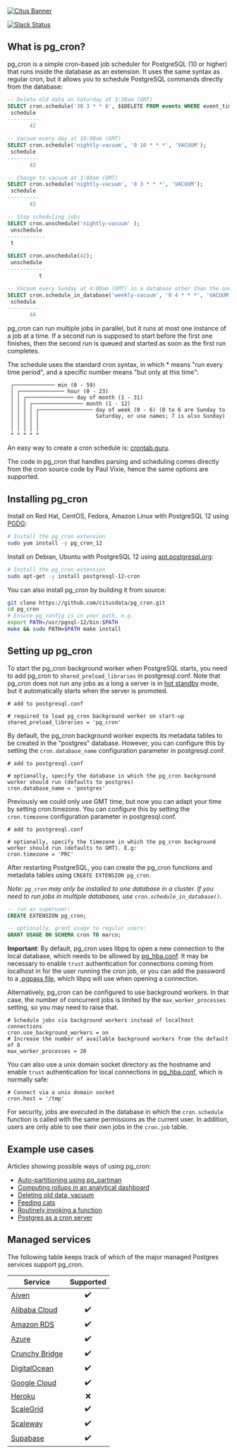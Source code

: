 [![Citus Banner](/github-banner.png)](https://www.citusdata.com/)

[![Slack Status](https://citus-slack.herokuapp.com/badge.svg)](https://citus-public.slack.com/)

## What is pg_cron?

pg_cron is a simple cron-based job scheduler for PostgreSQL (10 or higher) that runs inside the database as an extension. It uses the same syntax as regular cron, but it allows you to schedule PostgreSQL commands directly from the database:

```sql
-- Delete old data on Saturday at 3:30am (GMT)
SELECT cron.schedule('30 3 * * 6', $$DELETE FROM events WHERE event_time < now() - interval '1 week'$$);
 schedule
----------
       42

-- Vacuum every day at 10:00am (GMT)
SELECT cron.schedule('nightly-vacuum', '0 10 * * *', 'VACUUM');
 schedule
----------
       43

-- Change to vacuum at 3:00am (GMT)
SELECT cron.schedule('nightly-vacuum', '0 3 * * *', 'VACUUM');
 schedule
----------
       43

-- Stop scheduling jobs
SELECT cron.unschedule('nightly-vacuum' );
 unschedule 
------------
 t

SELECT cron.unschedule(42);
 unschedule
------------
          t

-- Vacuum every Sunday at 4:00am (GMT) in a database other than the one pg_cron is installed in
SELECT cron.schedule_in_database('weekly-vacuum', '0 4 * * *', 'VACUUM', 'some_other_database');
 schedule
----------
       44
```

pg_cron can run multiple jobs in parallel, but it runs at most one instance of a job at a time. If a second run is supposed to start before the first one finishes, then the second run is queued and started as soon as the first run completes.

The schedule uses the standard cron syntax, in which * means "run every time period", and a specific number means "but only at this time":

```
 ┌───────────── min (0 - 59)
 │ ┌────────────── hour (0 - 23)
 │ │ ┌─────────────── day of month (1 - 31)
 │ │ │ ┌──────────────── month (1 - 12)
 │ │ │ │ ┌───────────────── day of week (0 - 6) (0 to 6 are Sunday to
 │ │ │ │ │                  Saturday, or use names; 7 is also Sunday)
 │ │ │ │ │
 │ │ │ │ │
 * * * * *
```

An easy way to create a cron schedule is: [crontab.guru](http://crontab.guru/).

The code in pg_cron that handles parsing and scheduling comes directly from the cron source code by Paul Vixie, hence the same options are supported.

## Installing pg_cron

Install on Red Hat, CentOS, Fedora, Amazon Linux with PostgreSQL 12 using [PGDG](https://yum.postgresql.org/repopackages/):

```bash
# Install the pg_cron extension
sudo yum install -y pg_cron_12
```

Install on Debian, Ubuntu with PostgreSQL 12 using [apt.postgresql.org](https://wiki.postgresql.org/wiki/Apt):

```bash
# Install the pg_cron extension
sudo apt-get -y install postgresql-12-cron
```

You can also install pg_cron by building it from source:

```bash
git clone https://github.com/citusdata/pg_cron.git
cd pg_cron
# Ensure pg_config is in your path, e.g.
export PATH=/usr/pgsql-12/bin:$PATH
make && sudo PATH=$PATH make install
```

## Setting up pg_cron

To start the pg_cron background worker when PostgreSQL starts, you need to add pg_cron to `shared_preload_libraries` in postgresql.conf. Note that pg_cron does not run any jobs as a long a server is in [hot standby](https://www.postgresql.org/docs/current/static/hot-standby.html) mode, but it automatically starts when the server is promoted.

```
# add to postgresql.conf

# required to load pg_cron background worker on start-up
shared_preload_libraries = 'pg_cron'
```

By default, the pg_cron background worker expects its metadata tables to be created in the "postgres" database. However, you can configure this by setting the `cron.database_name` configuration parameter in postgresql.conf.
```
# add to postgresql.conf

# optionally, specify the database in which the pg_cron background worker should run (defaults to postgres)
cron.database_name = 'postgres'
```

Previously we could only use GMT time, but now you can adapt your time by setting cron.timezone. You can configure this by setting the `cron.timezone` configuration parameter in postgresql.conf.
```
# add to postgresql.conf

# optionally, specify the timezone in which the pg_cron background worker should run (defaults to GMT). E.g:
cron.timezone = 'PRC'
```

After restarting PostgreSQL, you can create the pg_cron functions and metadata tables using `CREATE EXTENSION pg_cron`.

_Note: `pg_cron` may only be installed to one database in a cluster. If you need to run jobs in multiple databases, use `cron.schedule_in_database()`._

```sql
-- run as superuser:
CREATE EXTENSION pg_cron;

-- optionally, grant usage to regular users:
GRANT USAGE ON SCHEMA cron TO marco;
```

**Important**: By default, pg_cron uses libpq to open a new connection to the local database, which needs to be allowed by [pg_hba.conf](https://www.postgresql.org/docs/current/static/auth-pg-hba-conf.html). 
It may be necessary to enable `trust` authentication for connections coming from localhost in  for the user running the cron job, or you can add the password to a [.pgpass file](https://www.postgresql.org/docs/current/static/libpq-pgpass.html), which libpq will use when opening a connection. 

Alternatively, pg_cron can be configured to use background workers. In that case, the number of concurrent jobs is limited by the `max_worker_processes` setting, so you may need to raise that.

```
# Schedule jobs via background workers instead of localhost connections
cron.use_background_workers = on
# Increase the number of available background workers from the default of 8
max_worker_processes = 20
```

You can also use a unix domain socket directory as the hostname and enable `trust` authentication for local connections in [pg_hba.conf](https://www.postgresql.org/docs/current/static/auth-pg-hba-conf.html), which is normally safe:
```
# Connect via a unix domain socket
cron.host = '/tmp'
```

For security, jobs are executed in the database in which the `cron.schedule` function is called with the same permissions as the current user. In addition, users are only able to see their own jobs in the `cron.job` table.

## Example use cases

Articles showing possible ways of using pg_cron:

* [Auto-partitioning using pg_partman](https://www.citusdata.com/blog/2018/01/24/citus-and-pg-partman-creating-a-scalable-time-series-database-on-postgresql/)
* [Computing rollups in an analytical dashboard](https://www.citusdata.com/blog/2017/12/27/real-time-analytics-dashboards-with-citus/)
* [Deleting old data, vacuum](https://www.citusdata.com/blog/2016/09/09/pgcron-run-periodic-jobs-in-postgres/)
* [Feeding cats](http://bonesmoses.org/2016/09/09/pg-phriday-irrelevant-inclinations/)
* [Routinely invoking a function](https://fluca1978.github.io/2019/05/21/pgcron.html)
* [Postgres as a cron server](https://supabase.io/blog/2021/03/05/postgres-as-a-cron-server)

## Managed services

The following table keeps track of which of the major managed Postgres services support pg_cron.

| Service       | Supported     |
| ------------- |:-------------:|
| [Aiven](https://aiven.io/postgresql) | :heavy_check_mark: |
| [Alibaba Cloud](https://www.alibabacloud.com/help/doc-detail/150355.htm) | :heavy_check_mark: |
| [Amazon RDS](https://aws.amazon.com/rds/postgresql/)     | :heavy_check_mark:      |          |
| [Azure](https://azure.microsoft.com/en-us/services/postgresql/) | :heavy_check_mark:  |
| [Crunchy Bridge](https://www.crunchydata.com/products/crunchy-bridge/?ref=producthunt) | :heavy_check_mark: |
| [DigitalOcean](https://www.digitalocean.com/products/managed-databases/) | :heavy_check_mark: |
| [Google Cloud](https://cloud.google.com/sql/postgresql/) | :heavy_check_mark: |
| [Heroku](https://elements.heroku.com/addons/heroku-postgresql) | :x: | |
| [ScaleGrid](https://scalegrid.io/postgresql.html) | :heavy_check_mark:  |
| [Scaleway](https://www.scaleway.com/en/database/) | :heavy_check_mark:  |
| [Supabase](https://supabase.io/docs/guides/database) | :heavy_check_mark:  |
